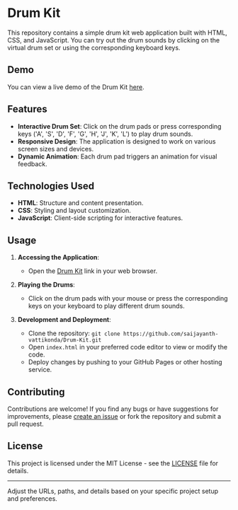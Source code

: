 
# Drum Kit

This repository contains a simple drum kit web application built with HTML, CSS, and JavaScript. You can try out the drum sounds by clicking on the virtual drum set or using the corresponding keyboard keys.

## Demo

You can view a live demo of the Drum Kit [here](https://saijayanth-vattikonda.github.io/Drum-Kit/).

## Features

- **Interactive Drum Set**: Click on the drum pads or press corresponding keys ('A', 'S', 'D', 'F', 'G', 'H', 'J', 'K', 'L') to play drum sounds.
- **Responsive Design**: The application is designed to work on various screen sizes and devices.
- **Dynamic Animation**: Each drum pad triggers an animation for visual feedback.

## Technologies Used

- **HTML**: Structure and content presentation.
- **CSS**: Styling and layout customization.
- **JavaScript**: Client-side scripting for interactive features.

## Usage

1. **Accessing the Application**:
   - Open the [Drum Kit](https://saijayanth-vattikonda.github.io/Drum-Kit/) link in your web browser.

2. **Playing the Drums**:
   - Click on the drum pads with your mouse or press the corresponding keys on your keyboard to play different drum sounds.

3. **Development and Deployment**:
   - Clone the repository: `git clone https://github.com/saijayanth-vattikonda/Drum-Kit.git`
   - Open `index.html` in your preferred code editor to view or modify the code.
   - Deploy changes by pushing to your GitHub Pages or other hosting service.

## Contributing

Contributions are welcome! If you find any bugs or have suggestions for improvements, please [create an issue](https://github.com/saijayanth-vattikonda/Drum-Kit/issues) or fork the repository and submit a pull request.

## License

This project is licensed under the MIT License - see the [LICENSE](LICENSE) file for details.

---

Adjust the URLs, paths, and details based on your specific project setup and preferences.
